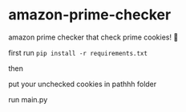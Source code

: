 # amazon-prime-checker
amazon prime checker that check prime cookies! 🍪

first run `pip install -r requirements.txt`

then 

put your unchecked cookies in pathhh folder

run main.py
